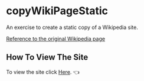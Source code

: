# copyWikiPageStatic
An exercise to create a static copy of a Wikipedia site.

[Reference to the original Wikipedia page](https://he.wikipedia.org/wiki/%D7%AA%D7%A4%D7%95%D7%97)

## How To View The Site

To view the site click [Here](https://nitzanpap.github.io/copyWikiPageStatic/). :point_left:
